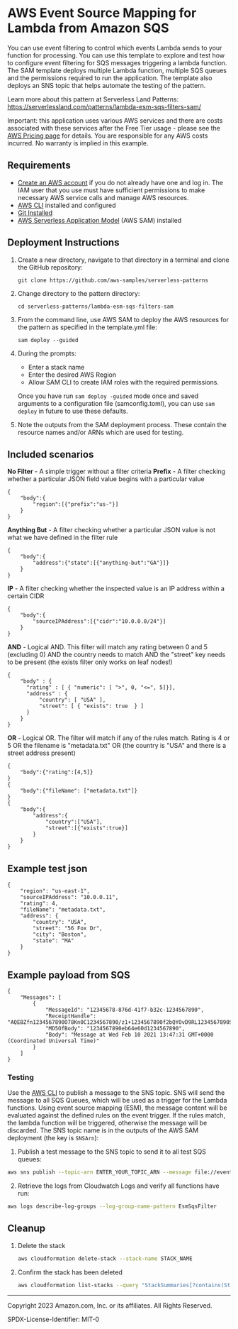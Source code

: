 # AWS Event Source Mapping for Lambda from Amazon SQS

You can use event filtering to control which events Lambda sends to your function for processing. You can use this template to explore and test how to configure event filtering for SQS messages triggering a lambda function. The SAM template deploys multiple Lambda function, multiple SQS queues and the permissions required to run the application. The template also deploys an SNS topic that helps automate the testing of the pattern.

Learn more about this pattern at Serverless Land Patterns: https://serverlessland.com/patterns/lambda-esm-sqs-filters-sam/

Important: this application uses various AWS services and there are costs associated with these services after the Free Tier usage - please see the [AWS Pricing page](https://aws.amazon.com/pricing/) for details. You are responsible for any AWS costs incurred. No warranty is implied in this example.

## Requirements

* [Create an AWS account](https://portal.aws.amazon.com/gp/aws/developer/registration/index.html) if you do not already have one and log in. The IAM user that you use must have sufficient permissions to make necessary AWS service calls and manage AWS resources.
* [AWS CLI](https://docs.aws.amazon.com/cli/latest/userguide/install-cliv2.html) installed and configured
* [Git Installed](https://git-scm.com/book/en/v2/Getting-Started-Installing-Git)
* [AWS Serverless Application Model](https://docs.aws.amazon.com/serverless-application-model/latest/developerguide/serverless-sam-cli-install.html) (AWS SAM) installed

## Deployment Instructions

1. Create a new directory, navigate to that directory in a terminal and clone the GitHub repository:
    ``` 
    git clone https://github.com/aws-samples/serverless-patterns
    ```
1. Change directory to the pattern directory:
    ```
    cd serverless-patterns/lambda-esm-sqs-filters-sam
    ```
1. From the command line, use AWS SAM to deploy the AWS resources for the pattern as specified in the template.yml file:
    ```
    sam deploy --guided
    ```
1. During the prompts:
    * Enter a stack name
    * Enter the desired AWS Region
    * Allow SAM CLI to create IAM roles with the required permissions.

    Once you have run `sam deploy -guided` mode once and saved arguments to a configuration file (samconfig.toml), you can use `sam deploy` in future to use these defaults.

1. Note the outputs from the SAM deployment process. These contain the resource names and/or ARNs which are used for testing.

## Included scenarios
**No Filter** - A simple trigger without a filter criteria
**Prefix** - A filter checking whether a particular JSON field value begins with a particular value
```
{
    "body":{
        "region":[{"prefix":"us-"}]
    }
}
```

**Anything But** - A filter checking whether a particular JSON value is not what we have defined in the filter rule
```
{
    "body":{
        "address":{"state":[{"anything-but":"GA"}]}
    }
}
```

**IP** - A filter checking whether the inspected value is an IP address within a certain CIDR
```
{
    "body":{
        "sourceIPAddress":[{"cidr":"10.0.0.0/24"}]
    }
}
```

**AND** - Logical AND. This filter will match any rating between 0 and 5 (excluding 0) AND the country needs to match AND the "street" key needs to be present (the exists filter only works on leaf nodes!)
```
{
    "body" : {
      "rating" : [ { "numeric": [ ">", 0, "<=", 5]}],
      "address" : {
          "country": [ "USA" ],
          "street": [ { "exists": true  } ]
      }
    }
}
```

**OR** - Logical OR. The filter will match if any of the rules match. Rating is 4 or 5 OR the filename is "metadata.txt" OR (the country is "USA" and there is a street address present)
```
{
    "body":{"rating":[4,5]}
}
{
    "body":{"fileName": ["metadata.txt"]}
}
{
    "body":{
        "address":{
            "country":["USA"],
            "street":[{"exists":true}]
        }
    }
}
```

## Example test json
```
{
    "region": "us-east-1",
    "sourceIPAddress": "10.0.0.11",
    "rating": 4,
    "fileName": "metadata.txt",
    "address": {
        "country": "USA",
        "street": "56 Fox Dr",
        "city": "Boston",
        "state": "MA"
    }
}
```

## Example payload from SQS

```
{                                                                                                                   
    "Messages": [
        {
            "MessageId": "12345678-876d-41f7-b32c-1234567890",
            "ReceiptHandle": "AQEBZfn1234567890O78Kn0C1234567890/z1+1234567890f2bQYOvD9RL1234567890Srr7+XQ/U1234567890j7nL+uaDVnJL1234567890mASoiwI/yQ1234567890gv/h17BW12345678908Pry0JM1234567890DfHE1g1234567890aMisj1234567890M+rC+ZF21234567890QdQpEwrX01234567890Fw6w2+Po0OA1234567890DkKgGuEmebp1234567890w7nNXujzSnzIXj1234567890CqfDOb2D1234567890kCk841+01234567890OaYzXV1234567890C+ruRXj1234567890AR5+vj8+U1234567890SJplJLjd1234567890YWV8o1234567890gJXb12345678901234567890",
            "MD5OfBody": "1234567890eb64e60d1234567890",
            "Body": "Message at Wed Feb 10 2021 13:47:31 GMT+0000 (Coordinated Universal Time)"
        }
    ]
}

```

### Testing

Use the [AWS CLI](https://aws.amazon.com/cli/) to publish a message to the SNS topic. SNS will send the message to all SQS Queues, which will be used as a trigger for the Lambda functions. Using event source mapping (ESM), the message content will be evaluated against the defined rules on the event trigger. If the rules match, the lambda function will be triggered, otherwise the message will be discarded. The SNS topic name is in the outputs of the AWS SAM deployment (the key is `SNSArn`):

1. Publish a test message to the SNS topic to send it to all test SQS queues:

```bash
aws sns publish --topic-arn ENTER_YOUR_TOPIC_ARN --message file://events/testMessage.json
```
2. Retrieve the logs from Cloudwatch Logs and verify all functions have run:
```bash
aws logs describe-log-groups --log-group-name-pattern EsmSqsFilter
```

## Cleanup
 
1. Delete the stack
    ```bash
    aws cloudformation delete-stack --stack-name STACK_NAME
    ```
1. Confirm the stack has been deleted
    ```bash
    aws cloudformation list-stacks --query "StackSummaries[?contains(StackName,'STACK_NAME')].StackStatus"
    ```
----
Copyright 2023 Amazon.com, Inc. or its affiliates. All Rights Reserved.

SPDX-License-Identifier: MIT-0
